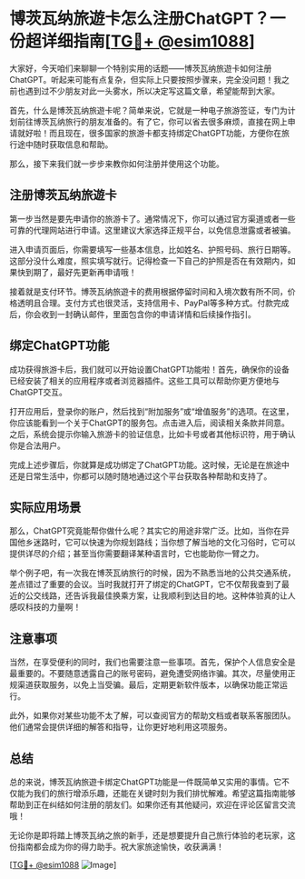 # 博茨瓦纳旅遊卡怎么注册ChatGPT？一份超详细指南[[TG💪+ @esim1088](https://t.me/s/esim1088)]

大家好，今天咱们来聊聊一个特别实用的话题——博茨瓦纳旅遊卡如何注册ChatGPT。听起来可能有点复杂，但实际上只要按照步骤来，完全没问题！我之前也遇到过不少朋友对此一头雾水，所以决定写这篇文章，希望能帮到大家。

首先，什么是博茨瓦纳旅遊卡呢？简单来说，它就是一种电子旅游签证，专门为计划前往博茨瓦纳旅行的朋友准备的。有了它，你可以省去很多麻烦，直接在网上申请就好啦！而且现在，很多国家的旅游卡都支持绑定ChatGPT功能，方便你在旅行途中随时获取信息和帮助。

那么，接下来我们就一步步来教你如何注册并使用这个功能。

## 注册博茨瓦纳旅遊卡

第一步当然是要先申请你的旅游卡了。通常情况下，你可以通过官方渠道或者一些可靠的代理网站进行申请。这里建议大家选择正规平台，以免信息泄露或者被骗。

进入申请页面后，你需要填写一些基本信息，比如姓名、护照号码、旅行日期等。这部分没什么难度，照实填写就行。记得检查一下自己的护照是否在有效期内，如果快到期了，最好先更新再申请哦！

接着就是支付环节。博茨瓦纳旅遊卡的费用根据停留时间和入境次数有所不同，价格透明且合理。支付方式也很灵活，支持信用卡、PayPal等多种方式。付款完成后，你会收到一封确认邮件，里面包含你的申请详情和后续操作指引。

## 绑定ChatGPT功能

成功获得旅游卡后，我们就可以开始设置ChatGPT功能啦！首先，确保你的设备已经安装了相关的应用程序或者浏览器插件。这些工具可以帮助你更方便地与ChatGPT交互。

打开应用后，登录你的账户，然后找到“附加服务”或“增值服务”的选项。在这里，你应该能看到一个关于ChatGPT的服务包。点击进入后，阅读相关条款并同意。之后，系统会提示你输入旅游卡的验证信息，比如卡号或者其他标识符，用于确认你是合法用户。

完成上述步骤后，你就算是成功绑定了ChatGPT功能。这时候，无论是在旅途中还是日常生活中，你都可以随时随地通过这个平台获取各种帮助和支持了。

## 实际应用场景

那么，ChatGPT究竟能帮你做什么呢？其实它的用途非常广泛。比如，当你在异国他乡迷路时，它可以快速为你规划路线；当你想了解当地的文化习俗时，它可以提供详尽的介绍；甚至当你需要翻译某种语言时，它也能助你一臂之力。

举个例子吧，有一次我在博茨瓦纳旅行的时候，因为不熟悉当地的公共交通系统，差点错过了重要的会议。当时我就打开了绑定的ChatGPT，它不仅帮我查到了最近的公交线路，还告诉我最佳换乘方案，让我顺利到达目的地。这种体验真的让人感叹科技的力量啊！

## 注意事项

当然，在享受便利的同时，我们也需要注意一些事项。首先，保护个人信息安全是最重要的。不要随意透露自己的账号密码，避免遭受网络诈骗。其次，尽量使用正规渠道获取服务，以免上当受骗。最后，定期更新软件版本，以确保功能正常运行。

此外，如果你对某些功能不太了解，可以查阅官方的帮助文档或者联系客服团队。他们通常会提供详细的解答和指导，让你更好地利用这项服务。

## 总结

总的来说，博茨瓦纳旅遊卡绑定ChatGPT功能是一件既简单又实用的事情。它不仅能为我们的旅行增添乐趣，还能在关键时刻为我们排忧解难。希望这篇指南能够帮助到正在纠结如何注册的朋友们。如果你还有其他疑问，欢迎在评论区留言交流哦！

无论你是即将踏上博茨瓦纳之旅的新手，还是想要提升自己旅行体验的老玩家，这份指南都会成为你的得力助手。祝大家旅途愉快，收获满满！

[[TG💪+ @esim1088](https://t.me/s/esim1088) ![Image](https://i.postimg.cc/4NQfJmqS/Snipaste-2025-05-13-00-14-12.png)]